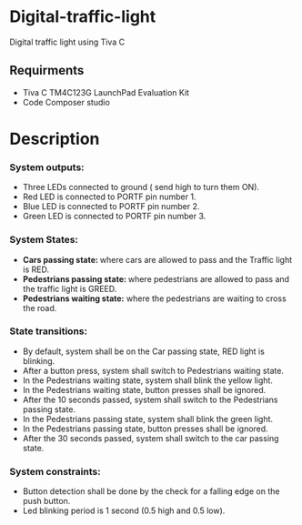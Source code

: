 # Digital-traffic-light
Digital traffic light using Tiva C

## Requirments
* Tiva C TM4C123G LaunchPad Evaluation Kit
* Code Composer studio
# Description
### System outputs:
-	Three LEDs connected to ground ( send high to turn them ON).
-	Red LED is connected to PORTF pin number 1.
-	Blue LED is connected to PORTF pin number 2.
-	Green LED is connected to PORTF pin number 3.
### System States:
-	<strong> Cars passing state: </strong> where cars are allowed to pass and the Traffic light is RED.
  -	<strong>Pedestrians passing state: </strong> where pedestrians are allowed to pass and the traffic light is GREED.
  -	<strong> Pedestrians waiting state:</strong> where the pedestrians are waiting to cross the road.
### State transitions:
-	By default, system shall be on the Car passing state, RED light is blinking.
-	After a button press, system shall switch to Pedestrians waiting state.
-	In the Pedestrians waiting state, system shall blink the yellow light.
-	In the Pedestrians waiting state, button presses shall be ignored.
-	After the 10 seconds passed, system shall switch to the Pedestrians passing state.
-	In the Pedestrians passing state, system shall blink the green light.
-	In the Pedestrians passing state, button presses shall be ignored.
-	After the 30 seconds passed, system shall switch to the car passing state.
### System constraints:
-	Button detection shall be done by the check for a falling edge on the push button.
-	Led blinking period is 1 second (0.5 high and 0.5 low).

